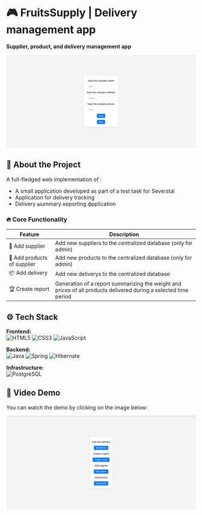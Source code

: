 # 🎮 FruitsSupply | Delivery management app 

**Supplier, product, and delivery management app**  

![FruitsSupplyApp](img/supplierAdd.jpg)   

## 🌟 About the Project  

A full-fledged web implementation of :   
- A small application developed as part of a test task for Severstal
- Application for delivery tracking
- Delivery ыummary кeporting фpplication 

### 🔥 Core Functionality  
| Feature | Description |  
|---------|------------|  
| 🚀 Add supplier | Add new suppliers to the centralized database (only for admin) |  
| 🍒 Add products of supplier | Add new products to the centralized database (only for admin) |  
| 📦 Add delivery | Add new deliverys to the centralized database |  
| 🏆 Create report | Generation of a report summarizing the weight and prices of all products delivered during a selected time period |   

## ⚙️ Tech Stack  

**Frontend:**  
![HTML5](https://img.shields.io/badge/HTML5-E34F26?style=flat&logo=html5&logoColor=white)
![CSS3](https://img.shields.io/badge/CSS3-1572B6?style=flat&logo=css3&logoColor=white)
![JavaScript](https://img.shields.io/badge/JavaScript-F7DF1E?style=flat&logo=javascript&logoColor=black)  

**Backend:**  
![Java](https://img.shields.io/badge/Java-ED8B00?style=flat&logo=openjdk&logoColor=white)
![Spring](https://img.shields.io/badge/Spring-6DB33F?style=flat&logo=spring&logoColor=white)
![Hibernate](https://img.shields.io/badge/Hibernate-59666C?style=flat&logo=hibernate&logoColor=white)  

**Infrastructure:**  
![PostgreSQL](https://img.shields.io/badge/PostgreSQL-316192?style=flat&logo=postgresql&logoColor=white)  

## 🎥 Video Demo  

You can watch the demo by clicking on the image below:  

[![Demo Video](img/home.jpg)](https://youtu.be/x76sH39Kum4)
